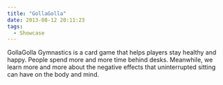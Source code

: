 ```yaml
---
title: "GollaGolla"
date: 2013-08-12 20:11:23
tags: 
  - Showcase
---
```


GollaGolla Gymnastics is a card game that helps players stay healthy and happy. People spend more and more time behind desks. Meanwhile, we learn more and more about the negative effects that uninterrupted sitting can have on the body and mind.
